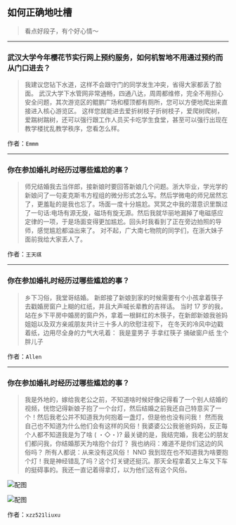 ## 如何正确地吐槽

> 看点好段子，有个好心情～


 
---

### 武汉大学今年樱花节实行网上预约服务，如何机智地不用通过预约而从门口进去？

> 我建议您钻下水道，这样不会跟守门的同学发生冲突，省得大家都丢了脸面。
> 武汉大学下水管网非常通畅，四通八达，周周都维修，完全不用担心安全问题，其次游览区的鲲鹏广场和樱顶都有厕所，您可以方便地爬出来直接进入核心游览区。
> 这样您就能进去爱折树枝子折树枝子，爱爬树爬树，爱踹树踹树，还可以强行跟工作人员买卡吃学生食堂，甚至可以强行出现在教学楼扰乱教学秩序，您看怎么样。


作者：`Emmm`

---

### 你在参加婚礼时经历过哪些尴尬的事？

> 师兄结婚我去当伴郎，接新娘时要回答新娘几个问题。浙大毕业，学光学的新娘问了一句麦克斯韦方程组的微分形式怎么写。然后学微电的师兄居然忘了，更羞耻的是我也忘了。场面一度十分尴尬。冥冥之中我的潜意识里飘过了一句话:电场有源无旋，磁场有旋无源。然后我就华丽地漏掉了电磁感应定律的一项，于是场面变得更加尴尬。回头时我看到了正在旁边拍照的导师，感觉尴尬都溢出来了。
> 对不起，广大南七物院的同学们，在浙大妹子面前我给大家丢人了。


作者：`王天祺`

---

### 你在参加婚礼时经历过哪些尴尬的事？

> 乡下习俗，我堂哥结婚。
> 新郎接了新娘到家的时候需要有个小孩拿着筷子去戳婚房窗户上糊的红纸，并且大声喊长辈教的吉祥话。
> 当时 17 岁的我，站在乡下平房中婚房的窗户外，拿着一根鲜红的木筷子，在新郎新娘我爸妈姐姐以及双方亲戚朋友共计三十多人的欣慰注视下，
> 在冬天的冷风中边戳着纸，边用尽全身的力气大吼着：
> 我是童男子
> 手拿红筷子
> 捅破窗户纸
> 生个胖儿子


作者：`Allen`

---

### 你在参加婚礼时经历过哪些尴尬的事？

> 我是外地的，嫁给我老公之前，不知道啥时候好像记得看了一个别人结婚的视频，恍惚记得新娘子抱了一个台灯，然后结婚之前我还自己特意买了一个！然后我老公并不知道我为何抱着一盏灯，但是他也没有问我！ 然而我自己也不知道为什么他们会有这样的风俗！我婆婆公公我爸爸妈妈，反正每个人都不知道我是为了啥
> ( ・◇・)?
> 最关键的是，我结完婚，我老公的朋友们都问我，你结婚那天为啥抱个台灯？
> 我也纳闷：难道不是你们这边的风俗吗？
> 所有人都说：从来没有这风俗！
> NND 我到现在也不知道我为啥要抱个灯！我是神经错乱了吗？这个灯关键还挺沉。那天全程拿着又上车又下车的挺碍事的。我还一直记着得拿灯，以为他们这有这个风俗。



![配图](http://pic1.zhimg.com/70/v2-78837faec082cb46949704a98bd9e014_b.jpg)



![配图](http://pic3.zhimg.com/70/v2-24987b1057b7052ae754e390dc221ca6_b.jpg)


作者：`xzz521liuxu`